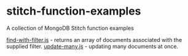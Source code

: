 # stitch-function-examples
A collection of MongoDB Stitch function examples

[find-with-filter.js](find-with-filter.js) - returns an array of documents associated with the supplied filter.
[update-many.js](update-many.js) - updating many documents at once.
